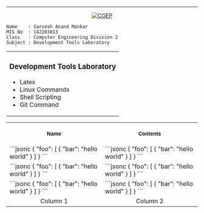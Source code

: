 <hr>

<p align="center">
  <a href='https://www.coep.org.in/'><img src="https://user-images.githubusercontent.com/79782433/213049521-2949bddd-5424-41ad-aea8-d271ee33cda2.jpg", alt="COEP"></a>
</p>


```httpx
Name    : Sarvesh Anand Mankar
MIS No  : 142203013
Class   : Computer Engineering Division 2
Subject : Development Tools Laboratory
```

<table style="width: 100%;">
<tr>
<td>
<h3>Development Tools Laboratory</h3>
<ul>
    <li>Latex</li>
    <li>Linux Commands</li>
    <li>Shell Scripting</li>
    <li>Git Command</li>
</ul>
</td>
</tr>
</table>

<table>
<tr>
<th align="center">
<img width="441" height="1">
<p> 
<small>
Name
</small>
</p>
</th>
<th align="center">
<img width="441" height="1">
<p> 
<small>
Contents
</small>
</p>
</th>
</tr>
<tr>
<td>
<!-- REMOVE THE BACKSLASHES -->
```jsonc
{
  "foo": [
    {
      "bar": "hello world"
    }
  ]
}
```
  
</td>
<td>
<!-- REMOVE THE BACKSLASHES -->
```jsonc
{
  "foo": [
    {
      "bar": "hello world"
    }
  ]
}
```
  
</td>
</tr>
  
  <tr>
<td>
<!-- REMOVE THE BACKSLASHES -->
```jsonc
{
  "foo": [
    {
      "bar": "hello world"
    }
  ]
}
```
  
</td>
<td>
<!-- REMOVE THE BACKSLASHES -->
```jsonc
{
  "foo": [
    {
      "bar": "hello world"
    }
  ]
}
```
  
</td>
</tr>
  
  <tr>
<td>
<!-- REMOVE THE BACKSLASHES -->
```jsonc
{
  "foo": [
    {
      "bar": "hello world"
    }
  ]
}
```
  
</td>
<td>
<!-- REMOVE THE BACKSLASHES -->
```jsonc
{
  "foo": [
    {
      "bar": "hello world"
    }
  ]
}
```
  
</td>
</tr>
  
  
<tr>
<td align="center">
Column 1
</td>
<td align="center">
Column 2
</td>
</tr>
</table>
